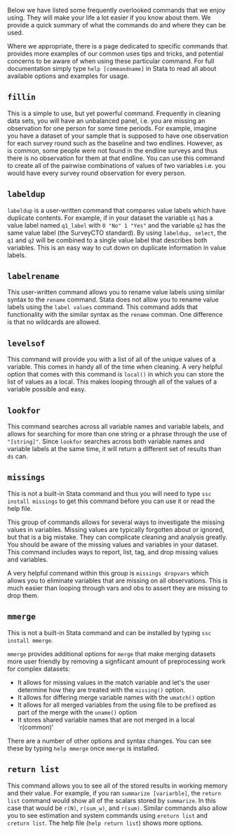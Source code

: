 Below we have listed some frequently overlooked commands that we enjoy using. They will make your life a lot easier if you know about them. We provide a quick summary of what the commands do and where they can be used. 

Where we appropriate, there is a page dedicated to specific commands that provides more examples of our common uses tips and tricks, and potential concerns to be aware of when using these particular command.  For full documentation simply type `help [commandname]` in Stata to read all about available options and examples for usage.

## `fillin`

This is a simple to use, but yet powerful command. Frequently in cleaning data sets, you will have an unbalanced panel, i.e. you are missing an observation for one person for some time periods. For example, imagine you have a dataset of your sample that is supposed to have one observation for each survey round such as the baseline and two endlines. However, as is common, some people were not found in the endline surveys and thus there is no observation for them at that endline. You can use this command to create all of the pairwise combinations of values of two variables i.e. you would have every survey round observation for every person. 

## `labeldup`

`labeldup` is a user-written command that compares value labels which have duplicate contents. For example, if in your dataset the variable `q1` has a value label named `q1_label` with `0 "No" 1 "Yes"` and the variable `q2` has the same value label (the SurveyCTO standard). By using `labeldup, select`, the `q1` and `q2` will be combined to a single value label that describes both variables. This is an easy way to cut down on duplicate information in value labels.

## `labelrename`

This user-written command allows you to rename value labels using similar syntax to the `rename` command. Stata does not allow you to rename value labels using the `label values` command. This command adds that functionality with the similar syntax as the `rename` comman. One difference is that no wildcards are allowed.

## `levelsof`

This command will provide you with a list of all of the unique values of a variable. This comes in handy all of the time when cleaning. A very helpful option that comes with this command is `local()` in which you can store the list of values as a local. This makes looping through all of the values of a variable possible and easy. 

## `lookfor`

This command searches across all variable names and variable labels, and allows for searching for more than one string or a phrase through the use of `"[string]"`. Since `lookfor` searches across both variable names and variable labels at the same time, it will return a different set of results than `ds` can.

## `missings`

This is not a built-in Stata command and thus you will need to type `ssc install missings` to get this command before you can use it or read the help file.

This group of commands allows for several ways to investigate the missing values in variables. Missing values are typically forgotten about or ignored, but that is a big mistake. They can complicate cleaning and analysis greatly. You should be aware of the missing values and variables in your dataset. This command includes ways to report, list, tag, and drop missing values and variables. 

A very helpful command within this group is `missings dropvars` which allows you to eliminate variables that are missing on all observations. This is much easier than looping through vars and obs to assert they are missing to drop them. 

## `mmerge`

This is not a built-in Stata command and can be installed by typing `ssc install mmerge`.

`mmerge` provides additional options for `merge` that make merging datasets more user friendly by removing a signfiicant amount of preprocessing work for complex datasets:
  - It allows for missing values in the match variable and let's the user determine how they are treated with the `missing()` option.
  - It allows for differing merge variable names with the `umatch()` option
  - It allows for all merged variables from the using file to be prefixed as part of the merge with the `uname()` option
  - It stores shared variable names that are not merged in a local `r(common)'

There are a number of other options and syntax changes. You can see these by typing `help mmerge` once `mmerge` is installed. 

## `return list`

This command allows you to see all of the stored results in working memory and their value. For example, if you ran `summarize [variarble]`, the `return list` command would show all of the scalars stored by `summarize`. In this case that would be `r(N)`, `r(sum_w)`, and `r(sum)`. Similar commands also allow you to see estimation and system commands using `ereturn list` and `creturn list`. The help file (`help return list`) shows more options.


